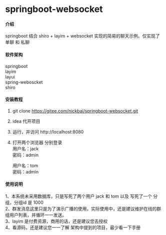 # springboot-websocket

#### 介绍
springboot 结合 shiro + layim + websocket 实现的简易的聊天示例。仅实现了 单聊 和 私聊

#### 软件架构
springboot   
layim  
layui  
spring-weboscket  
shiro

#### 安装教程

1. git clone https://gitee.com/nickbai/springboot-websocket.git
2. idea 代开项目
3. 运行，并访问 http://localhost:8080  
4. 打开两个浏览器 分别登录  
    用户名：jack  
    密码：admin  

    用户名：tom  
    密码：admin
  

#### 使用说明

1、本系统未采用数据库，只是写死了两个用户 jack 和 tom 以及 写死了一个 分组，分组id 是 1000   
2、群发消息这里只是为了演示广播的使用，实际使用中，还是建议维护在线的群组用户列表，并循环一一发送。  
3、layim 是付费资源，商用的话，还是建议您去授权  
4、看源码，还是建议您一一了解 架构中提到的项目，最少看一下手册
